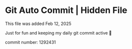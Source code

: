 # Git Auto Commit | Hidden File

This file was added Feb 12, 2025

Just for fun and keeping my daily git commit active 🤪

commit number: 1292431
